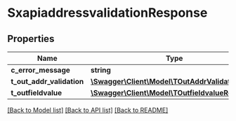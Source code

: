 # SxapiaddressvalidationResponse

## Properties
Name | Type | Description | Notes
------------ | ------------- | ------------- | -------------
**c_error_message** | **string** |  | [optional] 
**t_out_addr_validation** | [**\Swagger\Client\Model\TOutAddrValidationResp**](TOutAddrValidationResp.md) |  | [optional] 
**t_outfieldvalue** | [**\Swagger\Client\Model\TOutfieldvalueResp**](TOutfieldvalueResp.md) |  | [optional] 

[[Back to Model list]](../README.md#documentation-for-models) [[Back to API list]](../README.md#documentation-for-api-endpoints) [[Back to README]](../README.md)


